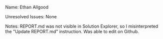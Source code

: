 Name: Ethan Allgood

Unresolved Issues: None

Notes: REPORT.md was not visible in Solution Explorer, so I misinterpreted the "Update REPORT.md" instruction. Was able to edit on Github.

###
